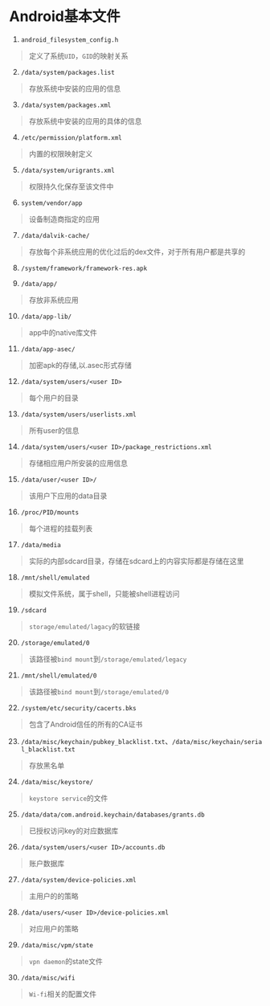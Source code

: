 # Android基本文件

1. `android_filesystem_config.h`
>定义了系统`UID`，`GID`的映射关系

2. `/data/system/packages.list`
>存放系统中安装的应用的信息

3. `/data/system/packages.xml`
>存放系统中安装的应用的具体的信息

4. `/etc/permission/platform.xml`
>内置的权限映射定义

5. `/data/system/urigrants.xml`
>权限持久化保存至该文件中

6. `system/vendor/app`
>设备制造商指定的应用

7. `/data/dalvik-cache/`
>存放每个非系统应用的优化过后的dex文件，对于所有用户都是共享的

8. `/system/framework/framework-res.apk`

9. `/data/app/`
>存放非系统应用

10. `/data/app-lib/`
>app中的native库文件

11. `/data/app-asec/`
>加密apk的存储,以.asec形式存储

12. `/data/system/users/<user ID>`
>每个用户的目录

13. `/data/system/users/userlists.xml`
>所有user的信息

14. `/data/system/users/<user ID>/package_restrictions.xml`
>存储相应用户所安装的应用信息

15. `/data/user/<user ID>/`
>该用户下应用的data目录

16. `/proc/PID/mounts`
>每个进程的挂载列表

17. `/data/media`
>实际的内部sdcard目录，存储在sdcard上的内容实际都是存储在这里

18. `/mnt/shell/emulated`
>模拟文件系统，属于shell，只能被shell进程访问

19. `/sdcard`
>`storage/emulated/lagacy`的软链接

20. `/storage/emulated/0`
>该路径被`bind mount`到`/storage/emulated/legacy`

21. `/mnt/shell/emulated/0`
>该路径被`bind mount`到`/storage/emulated/0`

22. `/system/etc/security/cacerts.bks`
>包含了Android信任的所有的CA证书

23. `/data/misc/keychain/pubkey_blacklist.txt`、`/data/misc/keychain/serial_blacklist.txt`
>存放黑名单

24. `/data/misc/keystore/`
>`keystore service`的文件

25. `/data/data/com.android.keychain/databases/grants.db`
>已授权访问key的对应数据库

26. `/data/system/users/<user ID>/accounts.db`
>账户数据库

27. `/data/system/device-policies.xml`
>主用户的的策略

28. `/data/users/<user ID>/device-policies.xml`
>对应用户的策略

29. `/data/misc/vpm/state`
>`vpn daemon`的state文件

30. `/data/misc/wifi`
>`Wi-fi`相关的配置文件
